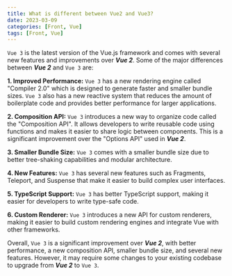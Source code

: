 ```yaml
---
title: What is different between Vue2 and Vue3?
date: 2023-03-09
categories: [Front, Vue]
tags: [Front, Vue]
---
```


`Vue 3` is the latest version of the Vue.js framework and comes with several new features and improvements over ***Vue 2***. Some of the major differences between ***Vue 2*** and `Vue 3` are:

**1. Improved Performance:** `Vue 3` has a new rendering engine called "Compiler 2.0" which is designed to generate faster and smaller bundle sizes. `Vue 3` also has a new reactive system that reduces the amount of boilerplate code and provides better performance for larger applications.

**2. Composition API:** `Vue 3` introduces a new way to organize code called the "Composition API". It allows developers to write reusable code using functions and makes it easier to share logic between components. This is a significant improvement over the "Options API" used in ***Vue 2***.

**3. Smaller Bundle Size:** `Vue 3` comes with a smaller bundle size due to better tree-shaking capabilities and modular architecture.

**4. New Features:** `Vue 3` has several new features such as Fragments, Teleport, and Suspense that make it easier to build complex user interfaces.

**5. TypeScript Support:** `Vue 3` has better TypeScript support, making it easier for developers to write type-safe code.

**6. Custom Renderer:** `Vue 3` introduces a new API for custom renderers, making it easier to build custom rendering engines and integrate Vue with other frameworks.

Overall, `Vue 3` is a significant improvement over ***Vue 2***, with better performance, a new composition API, smaller bundle size, and several new features. However, it may require some changes to your existing codebase to upgrade from ***Vue 2*** to `Vue 3`.